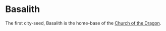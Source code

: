 # Basalith

The first city-seed, Basalith is the home-base of the [Church of the Dragon](../Church%20of%20the%20Dragon.md).
